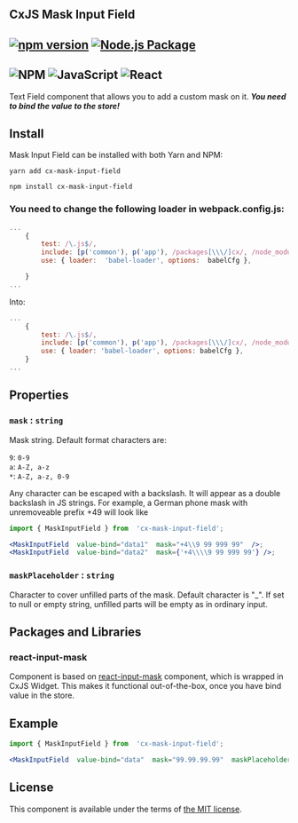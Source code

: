CxJS Mask Input Field
---
[![npm version](https://badge.fury.io/js/cx-mask-input-field.svg)](https://badge.fury.io/js/cx-mask-input-field) [![Node.js Package](https://github.com/ognjenst/cxjs-widget-mask-field/actions/workflows/npm-publish.yml/badge.svg?branch=master)](https://github.com/ognjenst/cxjs-widget-mask-field/actions/workflows/npm-publish.yml)
---
![NPM](https://img.shields.io/badge/NPM-%23000000.svg?style=for-the-badge&logo=npm&logoColor=white) ![JavaScript](https://img.shields.io/badge/javascript-%23323330.svg?style=for-the-badge&logo=javascript&logoColor=%23F7DF1E) ![React](https://img.shields.io/badge/react-%2320232a.svg?style=for-the-badge&logo=react&logoColor=%2361DAFB) 
--

Text Field component that allows you to add a custom mask on it. **_You need to bind the value to the store!_**
## Install

Mask Input Field can be installed with both Yarn and NPM:

`yarn add cx-mask-input-field`

`npm install cx-mask-input-field`

### You need to change the following loader in webpack.config.js:

```jsx
...
    {
        test: /\.js$/,
        include: [p('common'), p('app'), /packages[\\\/]cx/, /node_modules[\\\/](cx|cx-react|cx-theme-\w*|cx-google-maps)[\\\/]/,
        use: { loader:  'babel-loader', options:  babelCfg },

    }
...
```

Into:
```jsx
...
    {
        test: /\.js$/,
        include: [p('common'), p('app'), /packages[\\\/]cx/, /node_modules[\\\/](cx|cx-.+)[\\\/]/,],
        use: { loader: 'babel-loader', options: babelCfg },
    }
...

```

## Properties
### `mask` : `string`
Mask string. Default format characters are:<br/>

`9`: `0-9`<br/>
`a`: `A-Z, a-z`<br/>
`*`: `A-Z, a-z, 0-9`

Any character can be escaped with a backslash. It will appear as a double backslash in JS strings. For example, a German phone mask with unremoveable prefix +49 will look like

```jsx
import { MaskInputField } from  'cx-mask-input-field';

<MaskInputField  value-bind="data1"  mask="+4\\9 99 999 99"  />;
<MaskInputField  value-bind="data2"  mask={'+4\\\\9 99 999 99'} />;
```

### `maskPlaceholder` : `string`
Character to cover unfilled parts of the mask. Default character is "\_". If set to null or empty string, unfilled parts will be empty as in ordinary input.

## Packages and Libraries
### react-input-mask
Component is based on [react-input-mask](https://www.npmjs.com/package/react-input-mask) component, which is wrapped in CxJS Widget. This makes it functional out-of-the-box, once you have bind value in the store.

## Example
```jsx
import { MaskInputField } from  'cx-mask-input-field';

<MaskInputField  value-bind="data"  mask="99.99.99.99"  maskPlaceholder="_"  />;
```
## License
This component is available under the terms of [the MIT license](LICENSE.md).